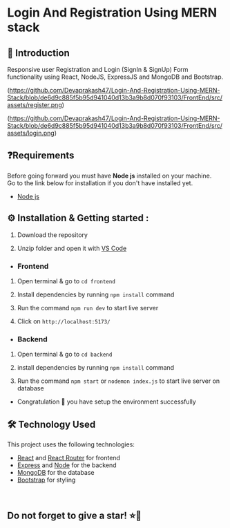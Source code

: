 # Login And Registration Using MERN stack

## 👋 Introduction

Responsive user Registration and Login (SignIn & SignUp) Form functionality using React, NodeJS, ExpressJS and MongoDB and Bootstrap.


(https://github.com/Devaprakash47/Login-And-Registration-Using-MERN-Stack/blob/de6d9c885f5b95d941040d13b3a9b8d070f93103/FrontEnd/src/assets/register.png)

(https://github.com/Devaprakash47/Login-And-Registration-Using-MERN-Stack/blob/de6d9c885f5b95d941040d13b3a9b8d070f93103/FrontEnd/src/assets/login.png)


## ❓Requirements

Before going forward you must have **Node js** installed on your machine.  
Go to the link below for installation if you don't have installed yet.

- [Node js](https://nodejs.org/en/download)


## ⚙️ Installation & Getting started :

1. Download the repository

2. Unzip folder and open it with [VS Code](https://code.visualstudio.com/)

- <h3> Frontend

1. Open terminal & go to `cd frontend`

2. Install dependencies by running `npm install` command

3. Run the command `npm run dev` to start live server

4. Click on `http://localhost:5173/`

- <h3>Backend

1. Open terminal & go to `cd backend` 

2. install dependencies by running `npm install` command

3. Run the command `npm start` or `nodemon index.js` to start live server on database


- Congratulation 🎉 you have setup the environment successfully



## 🛠️ Technology Used

This project uses the following technologies:

- [React](https://reactjs.org) and [React Router](https://reacttraining.com/react-router/) for frontend
- [Express](http://expressjs.com/) and [Node](https://nodejs.org/en/) for the backend
- [MongoDB](https://www.mongodb.com/) for the database
- [Bootstrap](https://getbootstrap.com/) for styling

<br/>

<h2> Do not forget to give a star! ⭐🤗 </h2>
